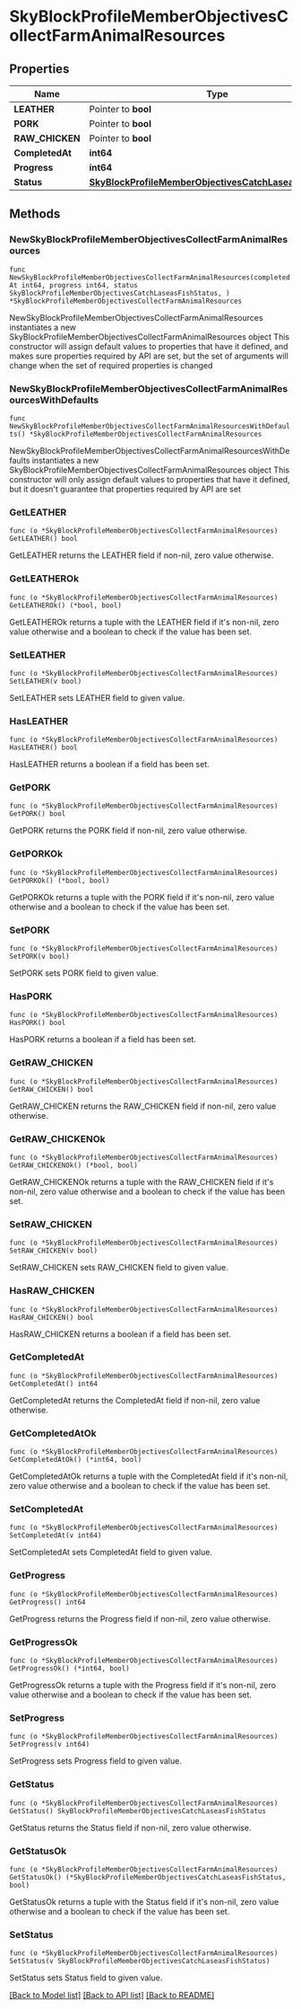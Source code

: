 # SkyBlockProfileMemberObjectivesCollectFarmAnimalResources

## Properties

Name | Type | Description | Notes
------------ | ------------- | ------------- | -------------
**LEATHER** | Pointer to **bool** |  | [optional] 
**PORK** | Pointer to **bool** |  | [optional] 
**RAW_CHICKEN** | Pointer to **bool** |  | [optional] 
**CompletedAt** | **int64** |  | 
**Progress** | **int64** |  | 
**Status** | [**SkyBlockProfileMemberObjectivesCatchLaseasFishStatus**](SkyBlockProfileMemberObjectivesCatchLaseasFishStatus.md) |  | 

## Methods

### NewSkyBlockProfileMemberObjectivesCollectFarmAnimalResources

`func NewSkyBlockProfileMemberObjectivesCollectFarmAnimalResources(completedAt int64, progress int64, status SkyBlockProfileMemberObjectivesCatchLaseasFishStatus, ) *SkyBlockProfileMemberObjectivesCollectFarmAnimalResources`

NewSkyBlockProfileMemberObjectivesCollectFarmAnimalResources instantiates a new SkyBlockProfileMemberObjectivesCollectFarmAnimalResources object
This constructor will assign default values to properties that have it defined,
and makes sure properties required by API are set, but the set of arguments
will change when the set of required properties is changed

### NewSkyBlockProfileMemberObjectivesCollectFarmAnimalResourcesWithDefaults

`func NewSkyBlockProfileMemberObjectivesCollectFarmAnimalResourcesWithDefaults() *SkyBlockProfileMemberObjectivesCollectFarmAnimalResources`

NewSkyBlockProfileMemberObjectivesCollectFarmAnimalResourcesWithDefaults instantiates a new SkyBlockProfileMemberObjectivesCollectFarmAnimalResources object
This constructor will only assign default values to properties that have it defined,
but it doesn't guarantee that properties required by API are set

### GetLEATHER

`func (o *SkyBlockProfileMemberObjectivesCollectFarmAnimalResources) GetLEATHER() bool`

GetLEATHER returns the LEATHER field if non-nil, zero value otherwise.

### GetLEATHEROk

`func (o *SkyBlockProfileMemberObjectivesCollectFarmAnimalResources) GetLEATHEROk() (*bool, bool)`

GetLEATHEROk returns a tuple with the LEATHER field if it's non-nil, zero value otherwise
and a boolean to check if the value has been set.

### SetLEATHER

`func (o *SkyBlockProfileMemberObjectivesCollectFarmAnimalResources) SetLEATHER(v bool)`

SetLEATHER sets LEATHER field to given value.

### HasLEATHER

`func (o *SkyBlockProfileMemberObjectivesCollectFarmAnimalResources) HasLEATHER() bool`

HasLEATHER returns a boolean if a field has been set.

### GetPORK

`func (o *SkyBlockProfileMemberObjectivesCollectFarmAnimalResources) GetPORK() bool`

GetPORK returns the PORK field if non-nil, zero value otherwise.

### GetPORKOk

`func (o *SkyBlockProfileMemberObjectivesCollectFarmAnimalResources) GetPORKOk() (*bool, bool)`

GetPORKOk returns a tuple with the PORK field if it's non-nil, zero value otherwise
and a boolean to check if the value has been set.

### SetPORK

`func (o *SkyBlockProfileMemberObjectivesCollectFarmAnimalResources) SetPORK(v bool)`

SetPORK sets PORK field to given value.

### HasPORK

`func (o *SkyBlockProfileMemberObjectivesCollectFarmAnimalResources) HasPORK() bool`

HasPORK returns a boolean if a field has been set.

### GetRAW_CHICKEN

`func (o *SkyBlockProfileMemberObjectivesCollectFarmAnimalResources) GetRAW_CHICKEN() bool`

GetRAW_CHICKEN returns the RAW_CHICKEN field if non-nil, zero value otherwise.

### GetRAW_CHICKENOk

`func (o *SkyBlockProfileMemberObjectivesCollectFarmAnimalResources) GetRAW_CHICKENOk() (*bool, bool)`

GetRAW_CHICKENOk returns a tuple with the RAW_CHICKEN field if it's non-nil, zero value otherwise
and a boolean to check if the value has been set.

### SetRAW_CHICKEN

`func (o *SkyBlockProfileMemberObjectivesCollectFarmAnimalResources) SetRAW_CHICKEN(v bool)`

SetRAW_CHICKEN sets RAW_CHICKEN field to given value.

### HasRAW_CHICKEN

`func (o *SkyBlockProfileMemberObjectivesCollectFarmAnimalResources) HasRAW_CHICKEN() bool`

HasRAW_CHICKEN returns a boolean if a field has been set.

### GetCompletedAt

`func (o *SkyBlockProfileMemberObjectivesCollectFarmAnimalResources) GetCompletedAt() int64`

GetCompletedAt returns the CompletedAt field if non-nil, zero value otherwise.

### GetCompletedAtOk

`func (o *SkyBlockProfileMemberObjectivesCollectFarmAnimalResources) GetCompletedAtOk() (*int64, bool)`

GetCompletedAtOk returns a tuple with the CompletedAt field if it's non-nil, zero value otherwise
and a boolean to check if the value has been set.

### SetCompletedAt

`func (o *SkyBlockProfileMemberObjectivesCollectFarmAnimalResources) SetCompletedAt(v int64)`

SetCompletedAt sets CompletedAt field to given value.


### GetProgress

`func (o *SkyBlockProfileMemberObjectivesCollectFarmAnimalResources) GetProgress() int64`

GetProgress returns the Progress field if non-nil, zero value otherwise.

### GetProgressOk

`func (o *SkyBlockProfileMemberObjectivesCollectFarmAnimalResources) GetProgressOk() (*int64, bool)`

GetProgressOk returns a tuple with the Progress field if it's non-nil, zero value otherwise
and a boolean to check if the value has been set.

### SetProgress

`func (o *SkyBlockProfileMemberObjectivesCollectFarmAnimalResources) SetProgress(v int64)`

SetProgress sets Progress field to given value.


### GetStatus

`func (o *SkyBlockProfileMemberObjectivesCollectFarmAnimalResources) GetStatus() SkyBlockProfileMemberObjectivesCatchLaseasFishStatus`

GetStatus returns the Status field if non-nil, zero value otherwise.

### GetStatusOk

`func (o *SkyBlockProfileMemberObjectivesCollectFarmAnimalResources) GetStatusOk() (*SkyBlockProfileMemberObjectivesCatchLaseasFishStatus, bool)`

GetStatusOk returns a tuple with the Status field if it's non-nil, zero value otherwise
and a boolean to check if the value has been set.

### SetStatus

`func (o *SkyBlockProfileMemberObjectivesCollectFarmAnimalResources) SetStatus(v SkyBlockProfileMemberObjectivesCatchLaseasFishStatus)`

SetStatus sets Status field to given value.



[[Back to Model list]](../README.md#documentation-for-models) [[Back to API list]](../README.md#documentation-for-api-endpoints) [[Back to README]](../README.md)


